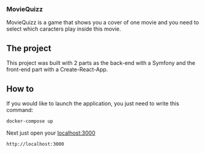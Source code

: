 ### MovieQuizz

MovieQuizz is a game that shows you a cover of one movie and you need to select which caracters play inside this movie.

## The project

This project was built with 2 parts as the back-end with a Symfony and the front-end part with a Create-React-App.

## How to

If you would like to launch the application, you just need to write this command:

```bash
docker-compose up
```

Next just open your [localhost:3000](http://localhost:3000)
```bash
http://localhost:3000
```
